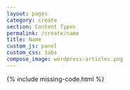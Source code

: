 ```yaml
---
layout: pages
category: create
section: Content Types
permalink: /create/name
title: Name
custom_js: panel
custom_css: tabs
compose_image: wordpress-articles.png
---
```


{% include missing-code.html %}
